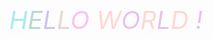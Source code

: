 <div style="text-align: center;height: 400px">
<span style="font-size:40px;line-height: 400px"><i>
<span style="color: #A8EDEA;">H</span><span style="color: #BDD7D4; ">E</span><span style="color: #D2C2EA; ">L</span><span style="color: #E7D7D4; ">L</span><span style="color: #FDC2EA; ">O</span>
<span style="color: #FFD7D4; ">W</span><span style="color: #E9C2EA; ">O</span><span style="color: #FFD7D4; ">R</span><span style="color: #E9C2EA; ">L</span><span style="color: #FFD7D4; ">D</span>
<span style="color: #E9C2EA; ">!</span>
</i></span>
</div>